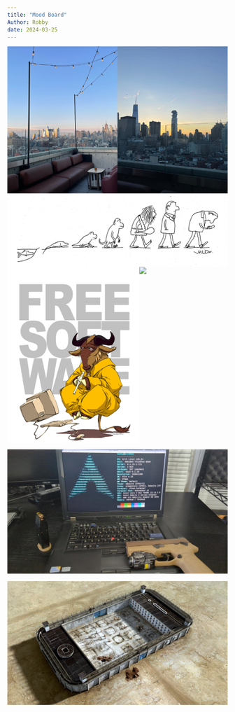 ```yaml
---
title: "Mood Board"
Author: Robby
date: 2024-03-25
---
```


<div style="display: flex;">
  <img src="/img/board/uptown.jpg" style="width: 50%; object-fit: contain;" />
  <img src="/img/board/fidi.jpg" style="width: 50%; object-fit: contain;" /> 
</div>

<div style="display: flex;">
  <img src="/img/board/devolution.jpg" style="width: 100%; object-fit: contain;" />
</div>

<div style="display: flex;">
  <img src="/img/board/meditate.jpg" style="width: 60%; object-fit: contain;" />
  <img src="/img/board/carti.jpg" style="width: 40%; object-fit: contain;" /> 
</div>

![Privacy n' Security](./img/board/privacy-n-security.jpg)

![iPrision](./img/board/iprison.jpg)
